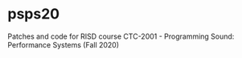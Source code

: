 # psps20
Patches and code for RISD course CTC-2001 - Programming Sound: Performance Systems (Fall 2020)
